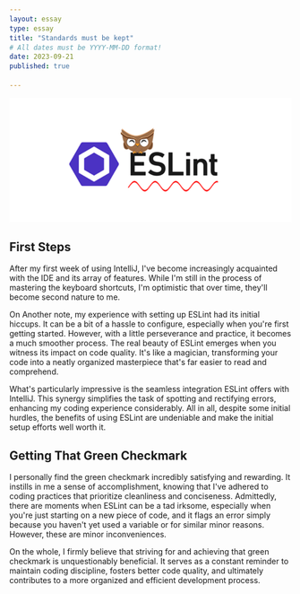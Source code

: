 ```yaml
---
layout: essay
type: essay
title: "Standards must be kept"
# All dates must be YYYY-MM-DD format!
date: 2023-09-21
published: true

---
```

<img class="img-fluid" src="../img/eslint.png">


## First Steps

After my first week of using IntelliJ, I've become increasingly acquainted with the IDE and its array of features. While I'm still in the process of mastering the keyboard shortcuts, I'm optimistic that over time, they'll become second nature to me. 

On Another note, my experience with setting up ESLint had its initial hiccups. It can be a bit of a hassle to configure, especially when you're first getting started. However, with a little perseverance and practice, it becomes a much smoother process. The real beauty of ESLint emerges when you witness its impact on code quality. It's like a magician, transforming your code into a neatly organized masterpiece that's far easier to read and comprehend.

What's particularly impressive is the seamless integration ESLint offers with IntelliJ. This synergy simplifies the task of spotting and rectifying errors, enhancing my coding experience considerably. All in all, despite some initial hurdles, the benefits of using ESLint are undeniable and make the initial setup efforts well worth it.

## Getting That Green Checkmark

I personally find the green checkmark incredibly satisfying and rewarding. It instills in me a sense of accomplishment, knowing that I've adhered to coding practices that prioritize cleanliness and conciseness. Admittedly, there are moments when ESLint can be a tad irksome, especially when you're just starting on a new piece of code, and it flags an error simply because you haven't yet used a variable or for similar minor reasons. However, these are minor inconveniences.

On the whole, I firmly believe that striving for and achieving that green checkmark is unquestionably beneficial. It serves as a constant reminder to maintain coding discipline, fosters better code quality, and ultimately contributes to a more organized and efficient development process.
